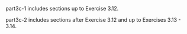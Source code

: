part3c-1 includes sections up to Exercise 3.12.

part3c-2 includes sections after Exercise 3.12 and up to Exercises 3.13 - 3.14.
